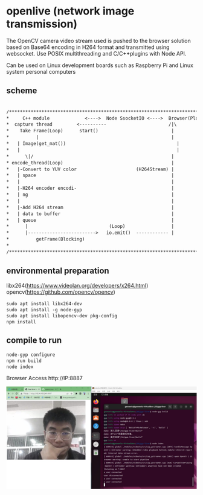 # openlive (network image transmission)

The OpenCV camera video stream used is pushed to the browser solution based on Base64 encoding in H264 format and transmitted using websocket. Use POSIX multithreading and C/C++plugins with Node API.

Can be used on Linux development boards such as Raspberry Pi and Linux system personal computers

## scheme

```txt

/**************************************************************************/
*     C++ module             <---->  Node SsocketIO <---->  Browser(Player) *
*  capture thread         <----------                       /|\		          *
*    Take Frame(Loop)      start()                           |		          *
*          |                                                 |		          *
* 	| Image(get_mat())                                   	   |		          *
* 	|                                             		       |		          *
*      \|/                                                 	 |		          *
* encode_thread(Loop)                                        |		          *
*   |-Convert to YUV color                      (H264Stream) |		          *
*   | space                                                  |		          *
*   |                                                        |		          *
*   |-H264 encoder encodi-                                   |		          *
*   | ng                                                     |		          *
*   |                                                        |		          *
*   |-Add H264 stream                                        |		          *
*   | data to buffer                                         |		          *
*   | queue                                                  |		          *
*      |                              (Loop)                 |              *
*      |------------------------->   io.emit()  ------------ |		          *
*          getFrame(Blocking)								                                *
* 												                                                  *
/**************************************************************************/
```

## environmental preparation

libx264(https://www.videolan.org/developers/x264.html)  
opencv(https://github.com/opencv/opencv)

```shell
sudo apt install libx264-dev
sudo apt install -g node-gyp
sudo apt install libopencv-dev pkg-config
npm install
```

## compile to run

```shell
node-gyp configure
npm run build
node index
```

Browser Access http://IP:8887

![show](./resources/2023-04-14213407.jpg)
